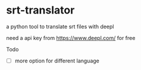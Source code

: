 # srt-translator
 a python tool to translate srt files with deepl

need a api key from https://www.deepl.com/ for free



Todo

- [ ] more option for different language
